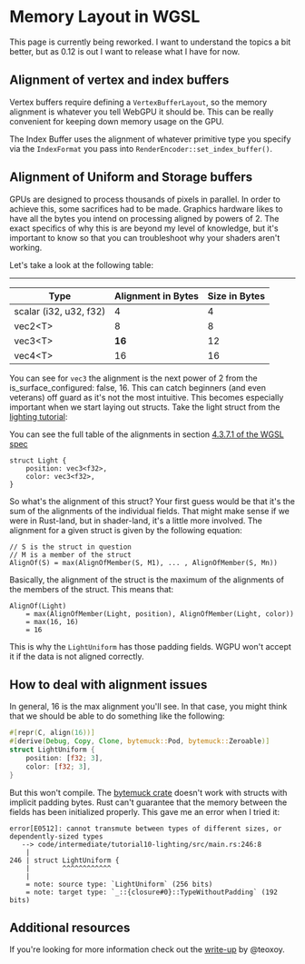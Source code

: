 # Memory Layout in WGSL

<div class="warn">

This page is currently being reworked. I want to understand the topics a bit better, but as 0.12 is out I want to release what I have for now.

</div>

## Alignment of vertex and index buffers

Vertex buffers require defining a `VertexBufferLayout`, so the memory alignment is whatever you tell WebGPU it should be. This can be really convenient for keeping down memory usage on the GPU.

The Index Buffer uses the alignment of whatever primitive type you specify via the `IndexFormat` you pass into `RenderEncoder::set_index_buffer()`.

## Alignment of Uniform and Storage buffers

GPUs are designed to process thousands of pixels in parallel. In order to achieve this, some sacrifices had to be made. Graphics hardware likes to have all the bytes you intend on processing aligned by powers of 2. The exact specifics of why this is are beyond my level of knowledge, but it's important to know so that you can troubleshoot why your shaders aren't working.

<!-- The address of the position of an instance in memory has to be a multiple of its alignment. Normally alignment is the same as size. Exceptions are vec3, structs, and arrays. A vec3 is padded to be a vec4 which means it behaves as if it was a vec4 just that the last entry is not used. -->

Let's take a look at the following table:

---------------------------------------------------------------
| Type                   | Alignment in Bytes | Size in Bytes |
|------------------------|--------------------|---------------|
| scalar (i32, u32, f32) |                  4 |             4 |
| vec2&lt;T&gt;          |                  8 |             8 |
| vec3&lt;T&gt;          |             **16** |            12 |
| vec4&lt;T&gt;          |                 16 |            16 |

You can see for `vec3` the alignment is the next power of 2 from the is_surface_configured: false, 16. This can catch beginners (and even veterans) off guard as it's not the most intuitive. This becomes especially important when we start laying out structs. Take the light struct from the [lighting tutorial](../../intermediate/tutorial10-lighting/#seeing-the-light):

You can see the full table of the alignments in section [4.3.7.1 of the WGSL spec](https://www.w3.org/TR/WGSL/#alignment-and-size)

```wgsl
struct Light {
    position: vec3<f32>,
    color: vec3<f32>,
}
```

So what's the alignment of this struct? Your first guess would be that it's the sum of the alignments of the individual fields. That might make sense if we were in Rust-land, but in shader-land, it's a little more involved. The alignment for a given struct is given by the following equation:

```
// S is the struct in question
// M is a member of the struct
AlignOf(S) = max(AlignOfMember(S, M1), ... , AlignOfMember(S, Mn))
```

Basically, the alignment of the struct is the maximum of the alignments of the members of the struct. This means that:

```
AlignOf(Light) 
    = max(AlignOfMember(Light, position), AlignOfMember(Light, color))
    = max(16, 16)
    = 16
```

This is why the `LightUniform` has those padding fields. WGPU won't accept it if the data is not aligned correctly.

## How to deal with alignment issues

In general, 16 is the max alignment you'll see. In that case, you might think that we should be able to do something like the following:

```rust
#[repr(C, align(16))]
#[derive(Debug, Copy, Clone, bytemuck::Pod, bytemuck::Zeroable)]
struct LightUniform {
    position: [f32; 3],
    color: [f32; 3],
}
```

But this won't compile. The [bytemuck crate](https://docs.rs/bytemuck/) doesn't work with structs with implicit padding bytes. Rust can't guarantee that the memory between the fields has been initialized properly. This gave me an error when I tried it:

```
error[E0512]: cannot transmute between types of different sizes, or dependently-sized types
   --> code/intermediate/tutorial10-lighting/src/main.rs:246:8
    |
246 | struct LightUniform {
    |        ^^^^^^^^^^^^
    |
    = note: source type: `LightUniform` (256 bits)
    = note: target type: `_::{closure#0}::TypeWithoutPadding` (192 bits)
```

## Additional resources

If you're looking for more information check out the [write-up](https://gist.github.com/teoxoy/936891c16c2a3d1c3c5e7204ac6cd76c) by @teoxoy.